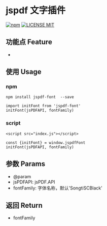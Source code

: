# jspdf 文字插件

[![npm](https://img.shields.io/npm/v/jspdf-font.svg)](https://www.npmjs.com/package/jspdf-font) 
[![LICENSE MIT](https://img.shields.io/npm/l/jspdf-font.svg)](https://www.npmjs.com/package/jspdf-font)

## 功能点 Feature
* 

## 使用 Usage

### npm
```
npm install jspdf-font  --save

import initFont from 'jspdf-font'
initFont(jsPDFAPI, fontFamily)
```

### script
```
<script src="index.js"></script>

const {initFont} = window.jspdfFont
initFont(jsPDFAPI, fontFamily)
```

## 参数 Params
* @param 
* jsPDFAPI: jsPDF.API
* fontFamily: 字体名称，默认'SongtiSCBlack'

## 返回 Return
* fontFamily
